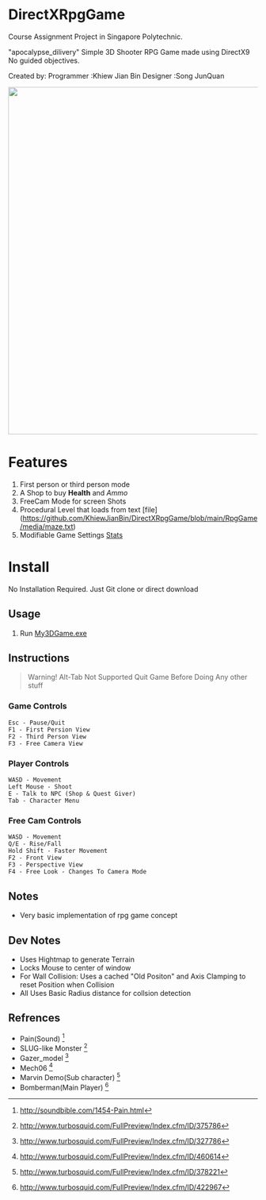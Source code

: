 # DirectXRpgGame
  Course Assignment Project in Singapore Polytechnic.

  "apocalypse_dilivery"
  Simple 3D Shooter RPG Game made using DirectX9 No guided objectives.
  
  Created by:
  Programmer :Khiew Jian Bin
  Designer   :Song JunQuan

  <img src="https://user-images.githubusercontent.com/5699978/192591899-bb05f794-a554-4c93-979c-a337ab9f68ac.png" width="700">
  
# Features
  1. First person or third person mode
  2. A Shop to buy **Health** and *Ammo*
  3. FreeCam Mode for screen Shots
  4. Procedural Level that loads from text [file] (https://github.com/KhiewJianBin/DirectXRpgGame/blob/main/RpgGame/media/maze.txt)
  5. Modifiable Game Settings [Stats](https://github.com/KhiewJianBin/DirectXRpgGame/blob/main/RpgGame/media/Stats.txt)
  
# Install
  No Installation Required. Just Git clone or direct download

## Usage
1. Run [My3DGame.exe](https://github.com/KhiewJianBin/DirectXBlockSimulation/blob/main/My3DGame.exe)

## Instructions

> Warning! Alt-Tab Not Supported Quit Game Before Doing Any other stuff

### Game Controls

```
Esc - Pause/Quit
F1 - First Persion View
F2 - Third Person View
F3 - Free Camera View
```

### Player Controls
```
WASD - Movement
Left Mouse - Shoot
E - Talk to NPC (Shop & Quest Giver)
Tab - Character Menu
```

### Free Cam Controls

```
WASD - Movement
Q/E - Rise/Fall 
Hold Shift - Faster Movement
F2 - Front View 
F3 - Perspective View
F4 - Free Look - Changes To Camera Mode
```

## Notes
- Very basic implementation of rpg game concept

## Dev Notes
- Uses Hightmap to generate Terrain 
- Locks Mouse to center of window
- For Wall Collision: Uses a cached "Old Positon" and Axis Clamping to reset Position when Collision
- All Uses Basic Radius distance for collsion detection

## Refrences
- Pain(Sound) [^1]
- SLUG-like Monster [^2]
- Gazer_model [^3]
- Mech06 [^4]
- Marvin Demo(Sub character) [^5]
- Bomberman(Main Player) [^6]

[^1]: http://soundbible.com/1454-Pain.html
[^2]: http://www.turbosquid.com/FullPreview/Index.cfm/ID/375786
[^3]: http://www.turbosquid.com/FullPreview/Index.cfm/ID/327786
[^4]: http://www.turbosquid.com/FullPreview/Index.cfm/ID/460614
[^5]: http://www.turbosquid.com/FullPreview/Index.cfm/ID/378221
[^6]: http://www.turbosquid.com/FullPreview/Index.cfm/ID/422967
